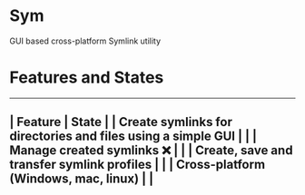 # Sym
GUI based cross-platform Symlink utility

# Features and States
---------------------------------------------------------------------------------------------
|  Feature                                                     |            State           |
| Create symlinks for directories and files using a simple GUI |                            |
| Manage created symlinks ❌                                  |                             |
| Create, save and transfer symlink profiles                   |                             |
| Cross-platform (Windows, mac, linux)                         |                             |
---------------------------------------------------------------------------------------------
